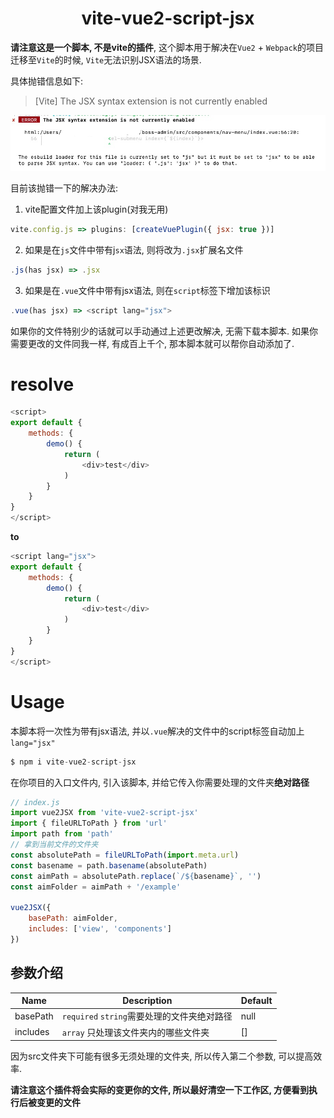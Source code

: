 <div align=center>
 <h1>vite-vue2-script-jsx</h1>
</div>

**请注意这是一个脚本, 不是vite的插件**, 这个脚本用于解决在`Vue2` + `Webpack`的项目迁移至`Vite`的时候, `Vite`无法识别JSX语法的场景.

具体抛错信息如下: 
> [Vite] The JSX syntax extension is not currently enabled

![error.png](https://github.com/LinkSofuny/vite-plugins/blob/master/package/images/error.png)

目前该抛错一下的解决办法: 
1. vite配置文件加上该plugin(对我无用)
```js
vite.config.js => plugins: [createVuePlugin({ jsx: true })]
```
2. 如果是在`js`文件中带有j`sx`语法, 则将改为`.jsx`扩展名文件
```js
.js(has jsx) => .jsx
```
3. 如果是在`.vue`文件中带有jsx语法, 则在`script`标签下增加该标识
```js
.vue(has jsx) => <script lang="jsx">
```

 如果你的文件特别少的话就可以手动通过上述更改解决, 无需下载本脚本. 如果你需要更改的文件同我一样, 有成百上千个, 那本脚本就可以帮你自动添加了.


# resolve

```js
<script>
export default {
    methods: {
        demo() {
            return (
                <div>test</div>
            )
        }
    }
}
</script>
```

**to**

```js
<script lang="jsx">
export default {
    methods: {
        demo() {
            return (
                <div>test</div>
            )
        }
    }
}
</script>
```
# Usage
 本脚本将一次性为带有jsx语法, 并以`.vue`解决的文件中的script标签自动加上 `lang="jsx"`

```js
$ npm i vite-vue2-script-jsx
```
在你项目的入口文件内, 引入该脚本, 并给它传入你需要处理的文件夹**绝对路径**
```js
// index.js
import vue2JSX from 'vite-vue2-script-jsx'
import { fileURLToPath } from 'url'
import path from 'path'
// 拿到当前文件的文件夹
const absolutePath = fileURLToPath(import.meta.url)
const basename = path.basename(absolutePath)
const aimPath = absolutePath.replace(`/${basename}`, '')
const aimFolder = aimPath + '/example'

vue2JSX({
    basePath: aimFolder, 
    includes: ['view', 'components']
})
```
## 参数介绍
|Name|Description|Default
|---|---|---|
|basePath|`required` `string`需要处理的文件夹绝对路径|null|
|includes| `array` 只处理该文件夹内的哪些文件夹|[]|

因为src文件夹下可能有很多无须处理的文件夹, 所以传入第二个参数, 可以提高效率.

**请注意这个插件将会实际的变更你的文件, 所以最好清空一下工作区, 方便看到执行后被变更的文件**
